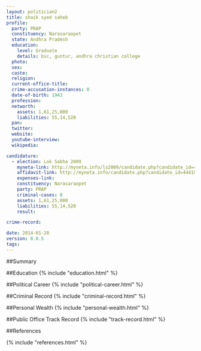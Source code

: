 ```yaml
---
layout: politician2
title: shaik syed saheb
profile: 
  party: PRAP
  constituency: Narasaraopet
  state: Andhra Pradesh
  education: 
    level: Graduate
    details: bsc, guntur, andhra christian college
  photo: 
  sex: 
  caste: 
  religion: 
  current-office-title: 
  crime-accusation-instances: 0
  date-of-birth: 1943
  profession: 
  networth: 
    assets: 1,61,25,000
    liabilities: 55,14,520
  pan: 
  twitter: 
  website: 
  youtube-interview: 
  wikipedia: 

candidature: 
  - election: Lok Sabha 2009
    myneta-link: http://myneta.info/ls2009/candidate.php?candidate_id=4441
    affidavit-link: http://myneta.info/candidate.php?candidate_id=4441&scan=original
    expenses-link: 
    constituency: Narasaraopet 
    party: PRAP
    criminal-cases: 0
    assets: 1,61,25,000
    liabilities: 55,14,520
    result:  

crime-record: 

date: 2014-01-28
version: 0.0.5
tags: 
---
```

##Summary


##Education
{% include "education.html" %}


##Political Career
{% include "political-career.html" %}


##Criminal Record
{% include "criminal-record.html" %}


##Personal Wealth
{% include "personal-wealth.html" %}


##Public Office Track Record
{% include "track-record.html" %}


##References


{% include "references.html" %}